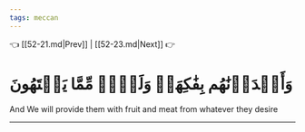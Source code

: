 ```yaml
---
tags: meccan
---
```


👈 [[52-21.md|Prev]] | [[52-23.md|Next]] 👉

# وَأَمۡدَدۡنَٰهُم بِفَٰكِهَةٖ وَلَحۡمٖ مِّمَّا يَشۡتَهُونَ

And We will provide them with fruit and meat from whatever they desire

---

